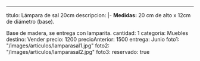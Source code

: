 ---

titulo: Lámpara de sal 20cm
descripcion: |-
**Medidas:** 20 cm de alto x 12cm de diámetro (base).

Base de madera, se entrega con lamparita.
cantidad: 1
categoria: Muebles
destino: Vender
precio: 1200
precioAnterior: 1500
entrega: Junio
foto1: "/images/articulos/lamparasal1.jpg"
foto2: "/images/articulos/lamparasal2.jpg"
foto3:
reservado: true

